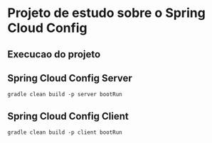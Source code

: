 # Projeto de estudo sobre o Spring Cloud Config

## Execucao do projeto

## Spring Cloud Config Server

```gradle clean build -p server bootRun```

## Spring Cloud Config Client

```gradle clean build -p client bootRun```
